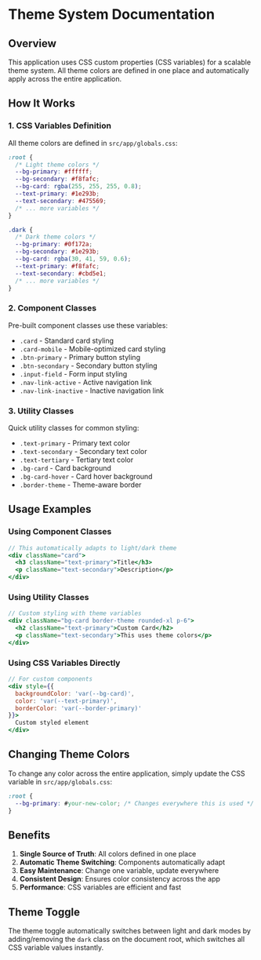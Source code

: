 # Theme System Documentation

## Overview
This application uses CSS custom properties (CSS variables) for a scalable theme system. All theme colors are defined in one place and automatically apply across the entire application.

## How It Works

### 1. CSS Variables Definition
All theme colors are defined in `src/app/globals.css`:

```css
:root {
  /* Light theme colors */
  --bg-primary: #ffffff;
  --bg-secondary: #f8fafc;
  --bg-card: rgba(255, 255, 255, 0.8);
  --text-primary: #1e293b;
  --text-secondary: #475569;
  /* ... more variables */
}

.dark {
  /* Dark theme colors */
  --bg-primary: #0f172a;
  --bg-secondary: #1e293b;
  --bg-card: rgba(30, 41, 59, 0.6);
  --text-primary: #f8fafc;
  --text-secondary: #cbd5e1;
  /* ... more variables */
}
```

### 2. Component Classes
Pre-built component classes use these variables:

- `.card` - Standard card styling
- `.card-mobile` - Mobile-optimized card styling
- `.btn-primary` - Primary button styling
- `.btn-secondary` - Secondary button styling
- `.input-field` - Form input styling
- `.nav-link-active` - Active navigation link
- `.nav-link-inactive` - Inactive navigation link

### 3. Utility Classes
Quick utility classes for common styling:

- `.text-primary` - Primary text color
- `.text-secondary` - Secondary text color
- `.text-tertiary` - Tertiary text color
- `.bg-card` - Card background
- `.bg-card-hover` - Card hover background
- `.border-theme` - Theme-aware border

## Usage Examples

### Using Component Classes
```jsx
// This automatically adapts to light/dark theme
<div className="card">
  <h3 className="text-primary">Title</h3>
  <p className="text-secondary">Description</p>
</div>
```

### Using Utility Classes
```jsx
// Custom styling with theme variables
<div className="bg-card border-theme rounded-xl p-6">
  <h2 className="text-primary">Custom Card</h2>
  <p className="text-secondary">This uses theme colors</p>
</div>
```

### Using CSS Variables Directly
```jsx
// For custom components
<div style={{
  backgroundColor: 'var(--bg-card)',
  color: 'var(--text-primary)',
  borderColor: 'var(--border-primary)'
}}>
  Custom styled element
</div>
```

## Changing Theme Colors

To change any color across the entire application, simply update the CSS variable in `src/app/globals.css`:

```css
:root {
  --bg-primary: #your-new-color; /* Changes everywhere this is used */
}
```

## Benefits

1. **Single Source of Truth**: All colors defined in one place
2. **Automatic Theme Switching**: Components automatically adapt
3. **Easy Maintenance**: Change one variable, update everywhere
4. **Consistent Design**: Ensures color consistency across the app
5. **Performance**: CSS variables are efficient and fast

## Theme Toggle

The theme toggle automatically switches between light and dark modes by adding/removing the `dark` class on the document root, which switches all CSS variable values instantly.

